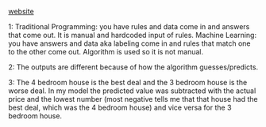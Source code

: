 [website](https://caitlin0806.github.io/responses/)

1: Traditional Programming: you have rules and data come in and answers that come out. It is manual and hardcoded input of rules. 
Machine Learning: you have answers and data aka labeling come in and rules that match one to the other come out. Algorithm is used so it is not manual. 

2: The outputs are different because of how the algorithm guesses/predicts. 

3: The 4 bedroom house is the best deal and the 3 bedroom house is the worse deal. In my model the predicted value was subtracted with the actual price and the lowest number (most negative tells me that that house had the best deal, which was the 4 bedroom house) and vice versa for the 3 bedroom house.
